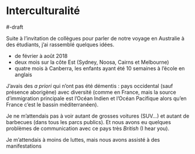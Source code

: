 # Interculturalité

#-draft

Suite à l’invitation de collègues pour parler de notre voyage en Australie à des étudiants, j’ai rassemblé quelques idées.

- de février à août 2018
- deux mois sur la côte Est (Sydney, Noosa, Cairns et Melbourne)
- quatre mois à Canberra, les enfants ayant été 10 semaines à l’école en anglais

J’avais des *a priori* qui n’ont pas été démentis : pays occidental (sauf présence aborigène) avec diversité
(comme en France, mais la source d’immigration principale est l’Océan Indien et l’Océan Pacifique
alors qu’en France c’est le bassin méditerranéen).

Je ne m’attendais pas à voir autant de grosses voitures (SUV…) et autant de barbecues (dans tous
les parcs publics). Et nous avons eu quelques problèmes de communication avec ce pays
très *British* (I hear you).

Je m’attendais à moins de luttes, mais nous avons assisté à des manifestations
